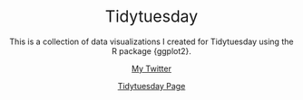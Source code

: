<h1 style="font-weight:normal" align="center">
  &nbsp;Tidytuesday&nbsp;
</h1>

<div align="center">
This is a collection of data visualizations I created for Tidytuesday using the R package {ggplot2}. 
  
[My Twitter](https://twitter.com/jonathon_mifsud)

[Tidytuesday Page](https://github.com/rfordatascience/tidytuesday)

  
